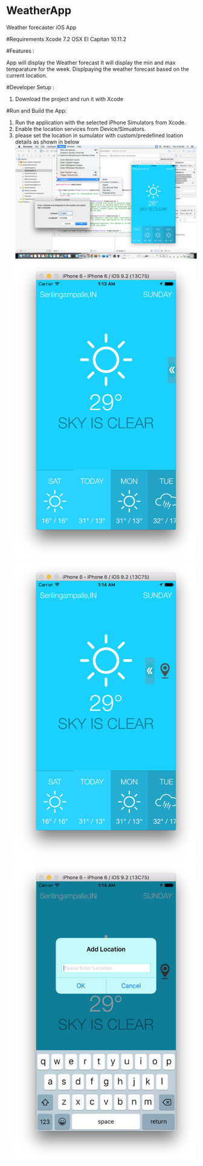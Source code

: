 # WeatherApp
Weather forecaster iOS App

#Requirements 
Xcode 7.2
OSX EI Capitan 10.11.2

#Features :

App will display the Weather forecast
It will display the min and max temparature for the week.
Displpaying the weather forecast based on the current location.

#Developer Setup :

1. Download the project and run it with Xcode 

#Run and Build the App:

1. Run the application with the selected iPhone Simulators from Xcode.
2. Enable the location services from Device/Simuators.
3. please set the location in sumulator with custom/predefined loation details as shown in below
<img src = "/image.png"></img>
<img src="/image1.png" style="max-width:100%;"></img>
<img src="/image2.png" style="max-width:100%;"></img>
<img src="/image3.png" style="max-width:100%;"></img>
